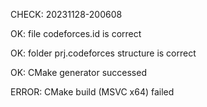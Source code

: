 CHECK: 20231128-200608
OK: file codeforces.id is correct
OK: folder prj.codeforces structure is correct
OK: CMake generator successed
ERROR: CMake build (MSVC x64) failed
